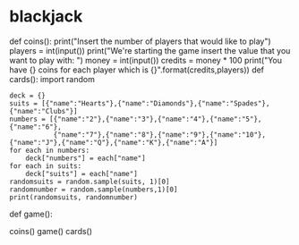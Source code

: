# blackjack
def coins():
    print("Insert the number of players that would like to play")
    players = int(input())
    print("We're starting the game insert the value that you want to play with: ")
    money = int(input())
    credits = money * 100
    print("You have {} coins for each player which is {}".format(credits,players))
def cards():
    import random

    deck = {}
    suits = [{"name":"Hearts"},{"name":"Diamonds"},{"name":"Spades"},{"name":"Clubs"}]
    numbers = [{"name":"2"},{"name":"3"},{"name":"4"},{"name":"5"},{"name":"6"},
               {"name":"7"},{"name":"8"},{"name":"9"},{"name":"10"},{"name":"J"},{"name":"Q"},{"name":"K"},{"name":"A"}]
    for each in numbers:
        deck["numbers"] = each["name"]
    for each in suits:
        deck["suits"] = each["name"]
    randomsuits = random.sample(suits, 1)[0]
    randomnumber = random.sample(numbers,1)[0]
    print(randomsuits, randomnumber)
    
def game():
  
 
coins()
game()
cards()
